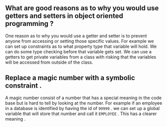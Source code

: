 ## What are good reasons as to why you would use getters and setters in object oriented programming ?

One reason as to why you would use a getter and setter is to prevent anyone from accessing or setting those specific values. For example we can set up constraints as to what property type that variable will hold. We can do some type checking before that variable gets set. We can use a getters to get private variables from a class with risking that the variables will be accessed from outside of the class. 

## Replace a magic number with a symbolic constraint . 
A magic number consist of a number that has a special meaning in the code base but is hard to tell by looking at the number.
For example if an employee in a database is identified by having the id of `99999` . we can set up a global variable that will store that number and call it `EMPLOYEE` . This has a clearer meaning . 